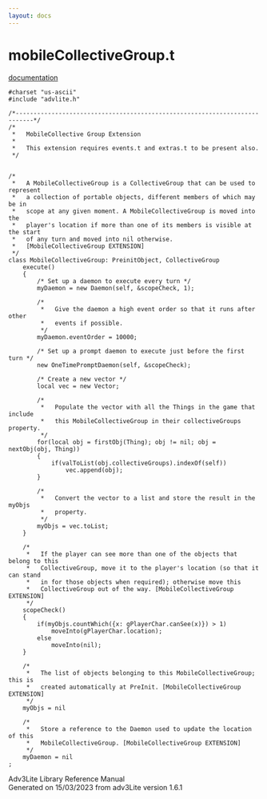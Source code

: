 ```yaml
---
layout: docs
---
```

# mobileCollectiveGroup.t

[documentation](../file/mobileCollectiveGroup.t.html)

    #charset "us-ascii"
    #include "advlite.h"

    /*---------------------------------------------------------------------------*/
    /*   
     *   MobileCollective Group Extension
     *
     *   This extension requires events.t and extras.t to be present also.
     */


    /* 
     *   A MobileCollectiveGroup is a CollectiveGroup that can be used to represent
     *   a collection of portable objects, different members of which may be in
     *   scope at any given moment. A MobileCollectiveGroup is moved into the
     *   player's location if more than one of its members is visible at the start
     *   of any turn and moved into nil otherwise.
     *   [MobileCollectiveGroup EXTENSION]
     */
    class MobileCollectiveGroup: PreinitObject, CollectiveGroup
        execute()
        {
            /* Set up a daemon to execute every turn */
            myDaemon = new Daemon(self, &scopeCheck, 1);
            
            /* 
             *   Give the daemon a high event order so that it runs after other
             *   events if possible.
             */
            myDaemon.eventOrder = 10000;
            
            /* Set up a prompt daemon to execute just before the first turn */
            new OneTimePromptDaemon(self, &scopeCheck);
            
            /* Create a new vector */
            local vec = new Vector;
            
            /* 
             *   Populate the vector with all the Things in the game that include
             *   this MobileCollectiveGroup in their collectiveGroups property.
             */
            for(local obj = firstObj(Thing); obj != nil; obj = nextObj(obj, Thing))
            {
                if(valToList(obj.collectiveGroups).indexOf(self))
                    vec.append(obj);
            }
            
            /* 
             *   Convert the vector to a list and store the result in the myObjs
             *   property.
             */
            myObjs = vec.toList;
        }
        
        /*  
         *   If the player can see more than one of the objects that belong to this
         *   CollectiveGroup, move it to the player's location (so that it can stand
         *   in for those objects when required); otherwise move this
         *   CollectiveGroup out of the way. [MobileCollectiveGroup EXTENSION]
         */
        scopeCheck()
        {
            if(myObjs.countWhich({x: gPlayerChar.canSee(x)}) > 1)
                moveInto(gPlayerChar.location);
            else
                moveInto(nil);        
        }
        
        /* 
         *   The list of objects belonging to this MobileCollectiveGroup; this is
         *   created automatically at PreInit. [MobileCollectiveGroup EXTENSION]
         */
        myObjs = nil
        
        /* 
         *   Store a reference to the Daemon used to update the location of this
         *   MobileCollectiveGroup. [MobileCollectiveGroup EXTENSION]
         */
        myDaemon = nil
    ;

<div class="ftr">

Adv3Lite Library Reference Manual  
Generated on 15/03/2023 from adv3Lite version 1.6.1

</div>
